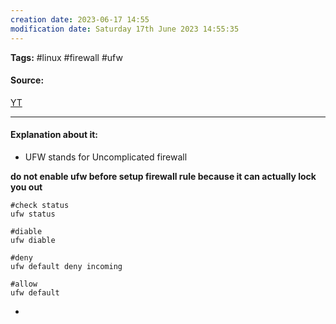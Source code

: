 ```yaml
---
creation date: 2023-06-17 14:55
modification date: Saturday 17th June 2023 14:55:35
---
```


**Tags:** #linux #firewall #ufw

#### Source:
[YT](https://www.youtube.com/watch?v=lt2itMlreQo&list=PLTnRtjQN5ieb3ljl02823yOnUax7sF1DD&index=5)

--------------------------------------

#### Explanation about it:

* UFW stands for Uncomplicated firewall

**do not enable ufw before setup firewall rule because it can actually lock you out**


```
#check status
ufw status

#diable
ufw diable

#deny
ufw default deny incoming

#allow
ufw default 
```

* 